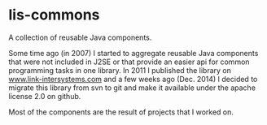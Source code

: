 lis-commons
=============

A collection of reusable Java components.

Some time ago (in 2007) I started to aggregate reusable Java components that were not included in J2SE or that provide an easier api for common programming tasks in one library.
In 2011 I published the library on www.link-intersystems.com and a few weeks ago (Dec. 2014) I decided to migrate this library from svn to git and make it available under the apache license 2.0 on github.

Most of the components are the result of projects that I worked on.




